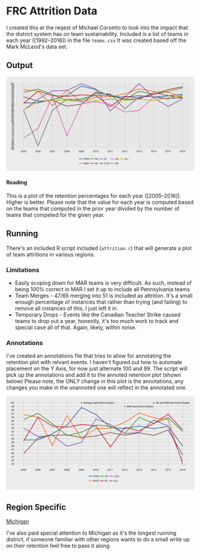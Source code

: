 # FRC Attrition Data

I created this at the reqest of Michael Corsetto to look into the impact that the district system has on team sustainability. Included is a list of teams in each year ([1992–2016]) in the file `teams.csv` It was created based off the Mark McLeod's data set. 

## Output
![](images/district_retention.png)

#### Reading
This is a plot of the retention percentages for each year ([2005–2016]). Higher is better. Please note that the value for each year is computed based on the teams that computed in the prior year divided by the number of teams that competed for the given year. 


## Running
There's an included R script included (`attrition.r`) that will generate a plot of team attritions in various regions. 

### Limitations
- Easily scoping down for MAR teams is very difficult. As such, instead of being 100% correct in MAR I set it up to include all Pennsylvania teams
- Team Merges - 47/65 merging into 51 is included as attrition. It's a small enough percentage of instances that rather than trying (and failing) to remove all instances of this, I just left it in.
- Temporary Drops - Events like the Canadian Teacher Strike caused teams to drop out a year, honestly, it's too much work to track and special case all of that. Again, likely, within noise.

### Annotations

I've created an annotations file that tries to allow for annotating the retention plot with relvant events. I haven't figured out how to automate placement on the Y Axis, for now just alternate 100 and 99. The script will pick up the annotations and add it to the annoted retention plot (shown below) Please note, the ONLY change in this plot is the annotations, any changes you make in the unannoted one will reflect in the annotated one. 

![](images/annotated_district_retention.png)


## Region Specific

[Michigan](michigan.md)

I've also paid special attention to Michigan as it's the longest running district, if someone familiar with other regions wants to do a small write up on their retention feel free to pass it along. 



